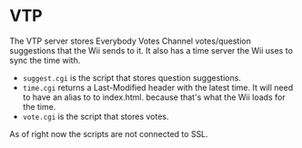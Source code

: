 # VTP
The VTP server stores Everybody Votes Channel votes/question suggestions that the Wii sends to it. It also has a time server the Wii uses to sync the time with.

- `suggest.cgi` is the script that stores question suggestions.
- `time.cgi` returns a Last-Modified header with the latest time. It will need to have an alias to to index.html. because that's what the Wii loads for the time.
- `vote.cgi` is the script that stores votes.

As of right now the scripts are not connected to SSL.
